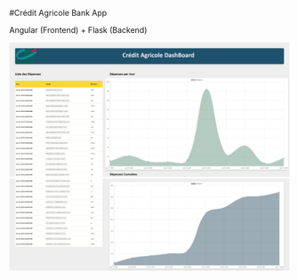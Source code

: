 #Crédit Agricole Bank App

Angular (Frontend) + Flask (Backend)


![Drag Racing](screen1.jpg)
![Drag Racing](screen2.jpg)
